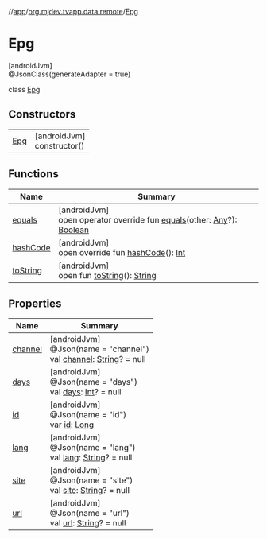 //[app](../../../index.md)/[org.mjdev.tvapp.data.remote](../index.md)/[Epg](index.md)

# Epg

[androidJvm]\
@JsonClass(generateAdapter = true)

class [Epg](index.md)

## Constructors

| | |
|---|---|
| [Epg](-epg.md) | [androidJvm]<br>constructor() |

## Functions

| Name | Summary |
|---|---|
| [equals](equals.md) | [androidJvm]<br>open operator override fun [equals](equals.md)(other: [Any](https://kotlinlang.org/api/latest/jvm/stdlib/kotlin/-any/index.html)?): [Boolean](https://kotlinlang.org/api/latest/jvm/stdlib/kotlin/-boolean/index.html) |
| [hashCode](hash-code.md) | [androidJvm]<br>open override fun [hashCode](hash-code.md)(): [Int](https://kotlinlang.org/api/latest/jvm/stdlib/kotlin/-int/index.html) |
| [toString](../../org.mjdev.tvapp.widget/-refresh-action/index.md#1616463040%2FFunctions%2F-912451524) | [androidJvm]<br>open fun [toString](../../org.mjdev.tvapp.widget/-refresh-action/index.md#1616463040%2FFunctions%2F-912451524)(): [String](https://kotlinlang.org/api/latest/jvm/stdlib/kotlin/-string/index.html) |

## Properties

| Name | Summary |
|---|---|
| [channel](channel.md) | [androidJvm]<br>@Json(name = &quot;channel&quot;)<br>val [channel](channel.md): [String](https://kotlinlang.org/api/latest/jvm/stdlib/kotlin/-string/index.html)? = null |
| [days](days.md) | [androidJvm]<br>@Json(name = &quot;days&quot;)<br>val [days](days.md): [Int](https://kotlinlang.org/api/latest/jvm/stdlib/kotlin/-int/index.html)? = null |
| [id](id.md) | [androidJvm]<br>@Json(name = &quot;id&quot;)<br>var [id](id.md): [Long](https://kotlinlang.org/api/latest/jvm/stdlib/kotlin/-long/index.html) |
| [lang](lang.md) | [androidJvm]<br>@Json(name = &quot;lang&quot;)<br>val [lang](lang.md): [String](https://kotlinlang.org/api/latest/jvm/stdlib/kotlin/-string/index.html)? = null |
| [site](site.md) | [androidJvm]<br>@Json(name = &quot;site&quot;)<br>val [site](site.md): [String](https://kotlinlang.org/api/latest/jvm/stdlib/kotlin/-string/index.html)? = null |
| [url](url.md) | [androidJvm]<br>@Json(name = &quot;url&quot;)<br>val [url](url.md): [String](https://kotlinlang.org/api/latest/jvm/stdlib/kotlin/-string/index.html)? = null |
